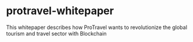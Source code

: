 # protravel-whitepaper
This whitepaper describes how ProTravel wants to revolutionize  the global tourism and travel sector with Blockchain
